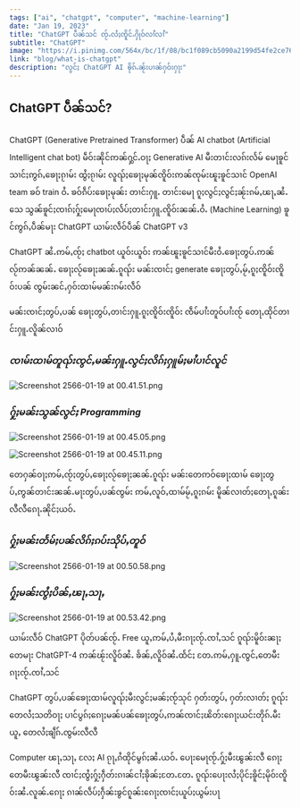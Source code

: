 ```yaml
---
tags: ["ai", "chatgpt", "computer", "machine-learning"]
date: "Jan 19, 2023"
title: "ChatGPT ပဵၼ်သင် ၸႂ်ႉလႆႈၸိူင်ႉႁိုဝ်လၢႆလၢႆ"
subtitle: "ChatGPT"
image: "https://i.pinimg.com/564x/bc/1f/08/bc1f089cb5090a2199d54fe2ce767b25.jpg"
link: "blog/what-is-chatgpt"
description: "လွင်ႈ ChatGPT AI ၶိုၵ်ႉၼႂ်းပၢၼ်ႁဝ်းႁႃး"
---
```


## ChatGPT ပဵၼ်သင်?

ChatGPT (Generative Pretrained Transformer) ပဵၼ် AI chatbot (Artificial Intelligent chat bot) မဵဝ်းၼိုင်ဢၼ်ႁွင်ႉဝႃႈ Generative AI မီးတၢင်းလၵ်းလႅမ် မေႃၶူင်သၢင်ႈဢွၵ်ႇၶေႃႈၵႂၢမ်း ထွႆႈၵႂၢမ်း လူၺ်ႈၶေႃႈမုၼ်ၸိူဝ်းဢၼ်ၸုမ်းၽူႈၶူင်သၢင် OpenAI team ၶဝ် train ဝႆႉ ၶဝ်ၵဵပ်းၶေႃႈမုၼ်း တၢင်းႁူႉ တၢင်းမေႃ ၵူႈလွင်ႈလွင်ႈၼႂ်းၵမ်ႇၽႃႇၼႆႉသေ သွၼ်ၶူင်ႈၸၢၵ်ႈႁႂ်ႈမေႃၸၢပ်ႈလႅပ်ႈတၢင်းႁူႉၸိူဝ်းၼၼ်ႉဝႆႉ (Machine Learning) ၶူင်ဢွၵ်ႇပဵၼ်မႃး ChatGPT ယၢမ်းလဵဝ်ပဵၼ် ChatGPT v3

ChatGPT ၼႆႉဢမ်ႇၸႂ်ႈ chatbot ယူဝ်းယူဝ်း ဢၼ်ၽူႈၶူင်သၢင်မီးဝႆႉၶေႃႈတွပ်ႉဢၼ်လႂ်ဢၼ်ၼၼ်ႉ ၶေႃႈလႂ်ၶေႃႈၼၼ်ႉၵူၺ်း မၼ်းၸၢင်ႈ generate ၶေႃႈတွပ်ႇမႂ်ႇၵူႈၸိူဝ်းၸိူဝ်းပၼ် ၸွမ်းၼင်ႇႁဝ်းထၢမ်မၼ်းၵမ်းလဵဝ်

မၼ်းၸၢင်ႈတွပ်ႇပၼ် ၶေႃႈတွပ်ႇတၢင်းႁူႉၵူႈၸိူဝ်းၸိူဝ်း ၸဵမ်ပၢႆးတူဝ်ပၢႆးၸႂ် တေႃႇထိုင်တၢင်းႁူႉလိူၼ်လၢဝ်

### _ၸၢမ်းထၢမ်တူၺ်းၸွင်ႇမၼ်းႁူႉလွင်ႈလိၵ်ႈႁူမ်ႈမၢႆပၢင်လူင်_

![Screenshot 2566-01-19 at 00.41.51.png](/assets/what-is-chatgpt/Screenshot_2566-01-19_at_00.41.51_1674063743259_0.png)

### _ႁႂ်ႈမၼ်းသွၼ်လွင်ႈ Programming_

![Screenshot 2566-01-19 at 00.45.05.png](/assets/what-is-chatgpt/Screenshot_2566-01-19_at_00.45.05_1674064084016_0.png)

![Screenshot 2566-01-19 at 00.45.11.png](/assets/what-is-chatgpt/Screenshot_2566-01-19_at_00.45.11_1674064099180_0.png)

တေႁၼ်ဝႃႈဢမ်ႇၸႂ်ႈတွပ်ႇၶေႃႈလႂ်ၶေႃႈၼၼ်ႉၵူၺ်း မၼ်းတေဢဝ်ၶေႃႈထၢမ် ၶေႃႈတွပ်ႇဢွၼ်တၢင်းၼၼ်ႉမႃးတွပ်ႇပၼ်ၸွမ်း ဢမ်ႇလူဝ်ႇထၢမ်မႂ်ႇၵူႈၵမ်း မိူၼ်လၢတ်ႈတေႃႇၵူၼ်းလီလီၵေႃႉၼိုင်ႈယဝ်ႉ

### _ႁႂ်ႈမၼ်းတႅမ်ႈပၼ်လိၵ်ႈၵပ်းသိုပ်ႇတူဝ်_

![Screenshot 2566-01-19 at 00.50.58.png](/assets/what-is-chatgpt/Screenshot_2566-01-19_at_00.50.58_1674064291458_0.png)

### _ႁႂ်ႈမၼ်းၸွႆႈပိၼ်ႇၽႃႇသႃႇ_

![Screenshot 2566-01-19 at 00.53.42.png](/assets/what-is-chatgpt/Screenshot_2566-01-19_at_00.53.42_1674064445644_0.png)

ယၢမ်းလဵဝ် ChatGPT ပိုတ်ပၼ်ၸႂ်ႉ Free ယူႇဢမ်ႇပႆႇမီးၵႃႈၸႂ်ႉၸၢႆႇသင် ၵူၺ်းမိူဝ်းၼႃႈ တေမႃး ChatGPT-4 ဢၼ်ၽႂ်းလိူဝ်ၼႆႉ ၶႅၼ်ႇလိူဝ်ၼႆႉထႅင်ႈ တႄႉဢမ်ႇႁူႉၸွင်ႇတေမီးၵႃႈၸႂ်ႉၸၢႆႇသင်

ChatGPT တွပ်ႇပၼ်ၶေႃႈထၢမ်လူၺ်ႈမီးလွင်ႈမၼ်ႈၸႂ်သုင် ႁတ်းတွပ်ႇ ႁတ်းလၢတ်ႈ ၵူၺ်းတေလႆႈသတိဝႃႈ ပၢင်ပွၵ်ႈၵေႃႈမၼ်ပၼ်ၶေႃႈတွပ်ႇဢၼ်ၸၢင်ႈၽိတ်းၵေႃႈယင်းတိုၵ်ႉမီးယူႇ တေလႆႈၶျဵၵ်ႉၸွမ်းလီလီ

Computer ၽႃႇသႃႇ လႄႈ AI ၵႂႃႇၵႆထိုင်မွၵ်ႈၼႆႉယဝ်ႉ ပေႃးမေႃၸႂ်ႉႁႂ်ႈမီးၽွၼ်းလီ ၵေႃႈတေမီးၽွၼ်းလီ ၸၢင်ႈၸွႆႈႁႂ်ႈႁဵတ်းၵၢၼ်ငၢႆႈၶိုၼ်ႈတႄႉတႄႉ ၵူၺ်းပေႃးလႆႈပိုင်ႈၶိူင်ႈမိုဝ်းၸိူဝ်းၼႆႉလူၼ်ႉၵေႃႈ ၵၢၼ်လဵပ်ႈႁဵၼ်းၶွင်ၵူၼ်းၵေႃႈၸၢင်ႈယူပ်ႈယွမ်းပႃ

